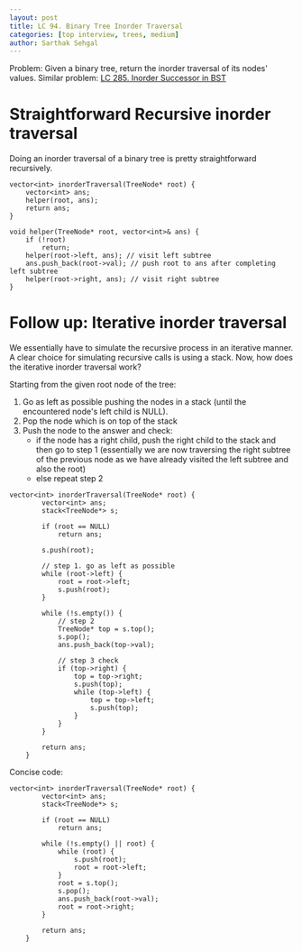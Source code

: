 ```yaml
---
layout: post
title: LC 94. Binary Tree Inorder Traversal
categories: [top interview, trees, medium]
author: Sarthak Sehgal
---
```

Problem: Given a binary tree, return the inorder traversal of its nodes' values.
Similar problem: [LC 285. Inorder Successor in BST](https://leetcode.com/problems/inorder-successor-in-bst/)

# Straightforward Recursive inorder traversal
Doing an inorder traversal of a binary tree is pretty straightforward recursively.
```
vector<int> inorderTraversal(TreeNode* root) {
    vector<int> ans;
    helper(root, ans);
    return ans;
}

void helper(TreeNode* root, vector<int>& ans) {
    if (!root)
        return;
    helper(root->left, ans); // visit left subtree
    ans.push_back(root->val); // push root to ans after completing left subtree
    helper(root->right, ans); // visit right subtree
}
```

# Follow up: Iterative inorder traversal
We essentially have to simulate the recursive process in an iterative manner. A clear choice for simulating recursive calls is using a stack.
Now, how does the iterative inorder traversal work?

Starting from the given root node of the tree:
1. Go as left as possible pushing the nodes in a stack (until the encountered node's left child is NULL).
2. Pop the node which is on top of the stack
2. Push the node to the answer and check:
    - if the node has a right child, push the right child to the stack and then go to step 1 (essentially we are now traversing the right subtree of the previous node as we have already visited the left subtree and also the root)
    - else repeat step 2

```
vector<int> inorderTraversal(TreeNode* root) {
        vector<int> ans;
        stack<TreeNode*> s;

        if (root == NULL)
            return ans;

        s.push(root);

        // step 1. go as left as possible
        while (root->left) {
            root = root->left;
            s.push(root);
        }

        while (!s.empty()) {
            // step 2
            TreeNode* top = s.top();
            s.pop();
            ans.push_back(top->val);

            // step 3 check
            if (top->right) {
                top = top->right;
                s.push(top);
                while (top->left) {
                    top = top->left;
                    s.push(top);
                }
            }
        }

        return ans;
    }
```

Concise code:
```
vector<int> inorderTraversal(TreeNode* root) {
        vector<int> ans;
        stack<TreeNode*> s;

        if (root == NULL)
            return ans;

        while (!s.empty() || root) {
            while (root) {
                s.push(root);
                root = root->left;
            }
            root = s.top();
            s.pop();
            ans.push_back(root->val);
            root = root->right;
        }

        return ans;
    }
```